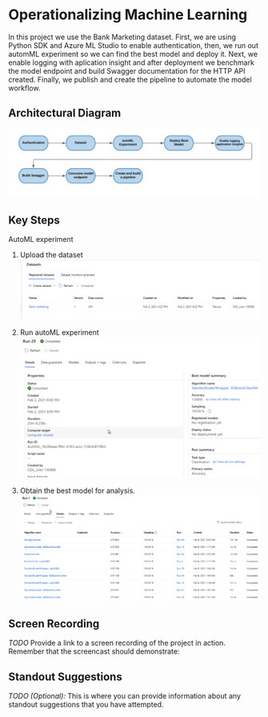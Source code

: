 # Operationalizing Machine Learning
In this project we use the Bank Marketing dataset. First, we are using Python SDK and Azure ML Studio to enable authentication, then, we run out automML experiment so we can find the best model and deploy it. Next, we enable logging with aplication insight and after deployment we benchmark the model endpoint and build Swagger documentation for the HTTP API created. Finally, we publish and create the pipeline to automate the model workflow. 


## Architectural Diagram
![architectdiagram](./flowchart.png) 

## Key Steps
AutoML experiment
1. Upload the dataset
![dataset](./dataset.PNG) 

2. Run autoML experiment 
![automl-experiment](./automl-experiment.png) 

3. Obtain the best model for analysis.
![best-model](./best-model.png) 

## Screen Recording
*TODO* Provide a link to a screen recording of the project in action. Remember that the screencast should demonstrate:

## Standout Suggestions
*TODO (Optional):* This is where you can provide information about any standout suggestions that you have attempted.
